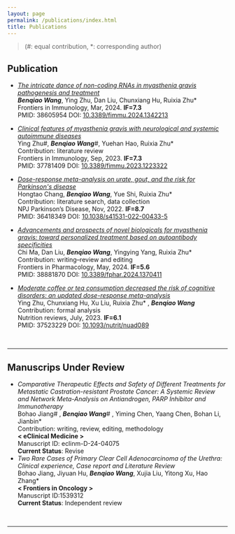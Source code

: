```yaml
---
layout: page
permalink: /publications/index.html
title: Publications
---
```


> (#: equal contribution, *: corresponding author)

## Publication

- [*The intricate dance of non-coding RNAs in myasthenia gravis pathogenesis and treatment*](https://www.frontiersin.org/journals/immunology/articles/10.3389/fimmu.2024.1342213/full)<br>***Benqiao Wang***, Ying Zhu, Dan Liu, Chunxiang Hu, Ruixia Zhu*<br>Frontiers in Immunology, Mar, 2024.                    **IF=7.3**<br>PMID: 38605954                    DOI: [10.3389/fimmu.2024.1342213](https://www.frontiersin.org/journals/immunology/articles/10.3389/fimmu.2024.1342213/full)<br>

- [*Clinical features of myasthenia gravis with neurological and systemic autoimmune     diseases*](https://www.frontiersin.org/journals/immunology/articles/10.3389/fimmu.2023.1223322/full)<br>Ying Zhu#, ***Benqiao Wang***#, Yuehan Hao, Ruixia Zhu*<br>Contribution: literature review<br>Frontiers in Immunology, Sep, 2023.                    **IF=7.3**<br>PMID: 37781409                    DOI: [10.3389/fimmu.2023.1223322](https://www.frontiersin.org/journals/immunology/articles/10.3389/fimmu.2023.1223322/full)<br>

- [*Dose-response meta-analysis on urate, gout, and the risk for Parkinson's disease*](https://www.nature.com/articles/s41531-022-00433-5)<br>Hongtao Chang, ***Benqiao Wang***, Yue Shi, Ruixia Zhu*<br>Contribution: literature search, data collection<br>NPJ Parkinson’s Disease, Nov, 2022.                    **IF=8.7**<br>PMID: 36418349                    DOI: [10.1038/s41531-022-00433-5](https://www.nature.com/articles/s41531-022-00433-5)<br>

- [*Advancements and  prospects of novel biologicals for myasthenia gravis: toward  personalized treatment based on autoantibody specificities*](https://www.frontiersin.org/journals/pharmacology/articles/10.3389/fphar.2024.1370411/full)<br>Chi Ma, Dan Liu, ***Benqiao Wang***, Yingying Yang, Ruixia Zhu*<br>Contribution: writing–review and editing<br>Frontiers in Pharmacology, May, 2024.               **IF=5.6**<br>PMID: 38881870                    DOI: [10.3389/fphar.2024.1370411](https://www.frontiersin.org/journals/pharmacology/articles/10.3389/fphar.2024.1370411/full)<br>

- [*Moderate coffee or tea consumption decreased the risk of cognitive disorders: an     updated dose-response meta-analysis*](https://www.frontiersin.org/journals/pharmacology/articles/10.3389/fphar.2024.1370411/full)<br>Ying Zhu, Chunxiang Hu, Xu Liu, Ruixia Zhu* , ***Benqiao Wang***<br>Contribution: formal analysis<br>Nutrition reviews, July, 2023.                                **IF=6.1**<br>PMID: 37523229                   DOI: [10.1093/nutrit/nuad089](https://academic.oup.com/nutritionreviews/article/82/6/738/7234108?login=false)<br>

  <br>

---

## Manuscrips Under Review

- *Comparative Therapeutic Effects and Safety of Different Treatments for Metastatic     Castration-resistant Prostate Cancer: A Systemic Review and Network Meta-Analysis on Antiandrogen, PARP Inhibitor and Immunotherapy*<br>Bohao Jiang# , ***Benqiao Wang***# , Yiming Chen, Yaang Chen, Bohan Li, Jianbin*<br>Contribution: writing, review, editing, methodology<br>**< eClinical Medicine >**<br>Manuscript ID: eclinm-D-24-04075<br>**Current Status**: Revise<br>
- *Two Rare Cases of Primary Clear Cell Adenocarcinoma of the Urethra: Clinical     experience, Case report and Literature Review*<br>Bohao Jiang, Jiyuan Hu, ***Benqiao Wang***, Xujia Liu, Yitong Xu, Hao Zhang*<br>**< Frontiers in Oncology >**<br>Manuscript ID:1539312<br>**Current Status**: Independent review<br>

<br>

---


